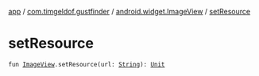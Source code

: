 [app](../../index.md) / [com.timgeldof.gustfinder](../index.md) / [android.widget.ImageView](index.md) / [setResource](./set-resource.md)

# setResource

`fun `[`ImageView`](https://developer.android.com/reference/android/widget/ImageView.html)`.setResource(url: `[`String`](https://kotlinlang.org/api/latest/jvm/stdlib/kotlin/-string/index.html)`): `[`Unit`](https://kotlinlang.org/api/latest/jvm/stdlib/kotlin/-unit/index.html)
